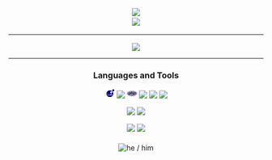 <div align="center">

![](https://komarev.com/ghpvc/?username=Molodejka) </br>
[![](https://discordapp.com/api/guilds/701057137698406431/embed.png?style=banner2)](https://discord.gg/qPy6nu9)

<hr>

<img align="center" src="https://discord.c99.nl/widget/theme-1/191280199143260161.png" />
  
  <hr>

### **Languages and Tools**  

<code><img height="20" src="https://raw.githubusercontent.com/github/explore/80688e429a7d4ef2fca1e82350fe8e3517d3494d/topics/lua/lua.png"></code>
<code><img height="20" src="https://cdn.discordapp.com/emojis/403294924432211968.png"></code>
<code><img height="20" src="https://raw.githubusercontent.com/github/explore/ccc16358ac4530c6a69b1b80c7223cd2744dea83/topics/php/php.png"></code>
<code><img height="20" src="https://www.freeiconspng.com/uploads/c-logo-icon-18.png"></code>
<code><img height="20" src="https://img.icons8.com/color/452/c-plus-plus-logo.png"></code>
<code><img height="20" src="https://img.icons8.com/color/344/javascript--v1.png"></code>
  
<code><img height="20" src="https://cdn.icon-icons.com/icons2/729/PNG/512/visualstudio_icon-icons.com_62717.png"></code>
<code><img height="20" src="https://code.visualstudio.com/favicon.ico"></code>

<code><img height="30" src="https://hatscripts.github.io/circle-flags/flags/ru.svg"></code>
<code><img height="30" src="https://hatscripts.github.io/circle-flags/flags/gb.svg"></code>


  <img src="https://raw.githubusercontent.com/klaasnicolaas/ColoredBadges/master/svg/pronouns/hehim.svg" alt="he / him" style="vertical-align:top; margin:6px 4px">
